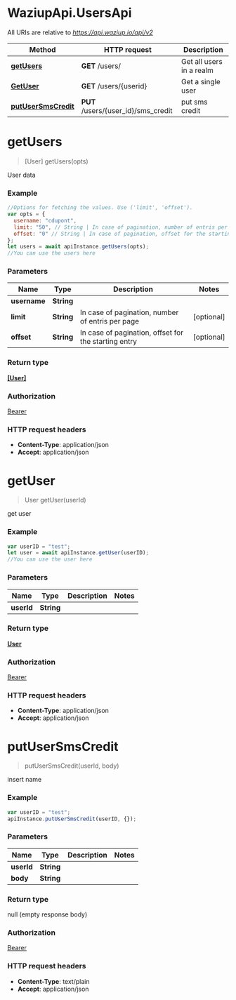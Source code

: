 # WaziupApi.UsersApi

All URIs are relative to _https://api.waziup.io/api/v2_

| Method                                               | HTTP request                        | Description              |
| ---------------------------------------------------- | ----------------------------------- | ------------------------ |
| [**getUsers**](UsersApi.md#getUsers)                 | **GET** /users/                     | Get all users in a realm |
| [**GetUser**](UsersApi.md#getUser)                   | **GET** /users/{userid}             | Get a single user        |
| [**putUserSmsCredit**](UsersApi.md#putUserSmsCredit) | **PUT** /users/{user_id}/sms_credit | put sms credit           |

<a name="getUsers"></a>

# **getUsers**

> [User] getUsers(opts)

User data

### Example

```javascript
//Options for fetching the values. Use ('limit', 'offset').
var opts = {
  username: "cdupont",
  limit: "50", // String | In case of pagination, number of entris per page
  offset: "0" // String | In case of pagination, offset for the starting entry
};
let users = await apiInstance.getUsers(opts);
//You can use the users here
```

### Parameters

| Name         | Type       | Description                                          | Notes      |
| ------------ | ---------- | ---------------------------------------------------- | ---------- |
| **username** | **String** |
| **limit**    | **String** | In case of pagination, number of entris per page     | [optional] |
| **offset**   | **String** | In case of pagination, offset for the starting entry | [optional] |

### Return type

[**[User]**](User.md)

### Authorization

[Bearer](../README.md#Bearer)

### HTTP request headers

- **Content-Type**: application/json
- **Accept**: application/json

<a name="getUser"></a>

# **getUser**

> User getUser(userId)

get user

### Example

```javascript
var userID = "test";
let user = await apiInstance.getUser(userID);
//You can use the user here
```

### Parameters

| Name       | Type       | Description | Notes |
| ---------- | ---------- | ----------- | ----- |
| **userId** | **String** |             |

### Return type

[**User**](User.md)

### Authorization

[Bearer](../README.md#Bearer)

### HTTP request headers

- **Content-Type**: application/json
- **Accept**: application/json

<a name="putUserSmsCredit"></a>

# **putUserSmsCredit**

> putUserSmsCredit(userId, body)

insert name

### Example

```javascript
var userID = "test";
apiInstance.putUserSmsCredit(userID, {});
```

### Parameters

| Name       | Type       | Description | Notes |
| ---------- | ---------- | ----------- | ----- |
| **userId** | **String** |             |
| **body**   | **String** |             |

### Return type

null (empty response body)

### Authorization

[Bearer](../README.md#Bearer)

### HTTP request headers

- **Content-Type**: text/plain
- **Accept**: application/json
